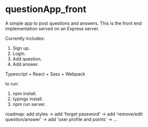 # questionApp_front
A simple app to post questions and answers. This is the front end implementation served on an Express server.

Currently includes:

1. Sign up.
2. Login.
3. Add question.
4. Add answer.

Typescript + React + Sass + Webpack

to run:

1. npm install.
2. typings install.
3. npm run server.

roadmap: 
add styles -> add 'forget password' -> add 'remove/edit question/answer' -> add 'user profile and points' -> ...
